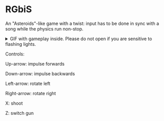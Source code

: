 # RGbiS
An "Asteroids"-like game with a twist: input has to be done in sync with a song while the physics run non-stop.

<details>
  <summary>GIF with gameplay inside. Please do not open if you are sensitive to flashing lights.</summary>
  ![Alt InitialScreenScreenshot](https://github.com/SomeMedtnerGuy/UnderneathNowhereCT/blob/master/underneath_nowhere_demo.gif)
</details>

Controls:

Up-arrow: impulse forwards

Down-arrow: impulse backwards

Left-arrow: rotate left

Right-arrow: rotate right

X: shoot

Z: switch gun
